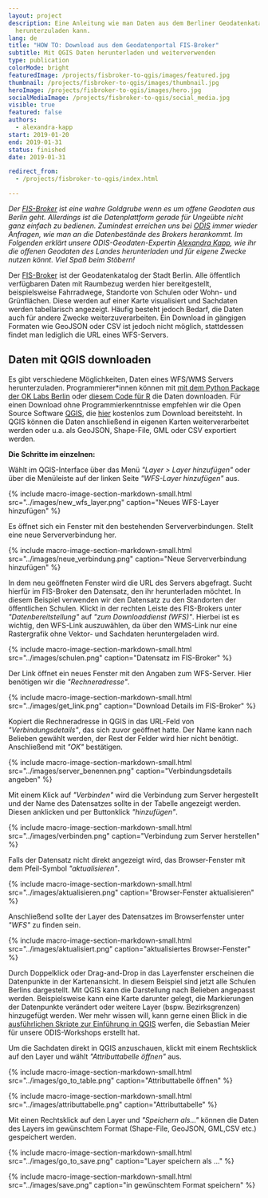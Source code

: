```yaml
---
layout: project
description: Eine Anleitung wie man Daten aus dem Berliner Geodatenkatalog FIS-Broker
  herunterzuladen kann.
lang: de
title: "HOW TO: Download aus dem Geodatenportal FIS-Broker"
subtitle: Mit QGIS Daten herunterladen und weiterverwenden
type: publication
colorMode: bright
featuredImage: /projects/fisbroker-to-qgis/images/featured.jpg
thumbnail: /projects/fisbroker-to-qgis/images/thumbnail.jpg
heroImage: /projects/fisbroker-to-qgis/images/hero.jpg
socialMediaImage: /projects/fisbroker-to-qgis/social_media.jpg
visible: true
featured: false
authors:
  - alexandra-kapp
start: 2019-01-20
end: 2019-01-31
status: finished
date: 2019-01-31

redirect_from:
  - /projects/fisbroker-to-qgis/index.html

---
```


_Der [FIS-Broker](https://www.stadtentwicklung.berlin.de/geoinformation/fis-broker/) ist eine wahre Goldgrube wenn es um offene Geodaten aus Berlin geht. Allerdings ist die Datenplattform gerade für Ungeübte nicht ganz einfach zu bedienen. Zumindest erreichen uns bei [ODIS](http://odis-berlin.de) immer wieder Anfragen, wie man an die Datenbestände des Brokers herankommt. Im Folgenden erklärt unsere ODIS-Geodaten-Expertin [Alexandra Kapp](https://twitter.com/lxndrkp), wie ihr die offenen Geodaten des Landes herunterladen und für eigene Zwecke nutzen könnt. Viel Spaß beim Stöbern!_

Der [FIS-Broker](https://www.stadtentwicklung.berlin.de/geoinformation/fis-broker/) ist der Geodatenkatalog der Stadt Berlin. Alle öffentlich verfügbaren Daten mit Raumbezug werden hier bereitgestellt, beispielsweise Fahrradwege, Standorte von Schulen oder Wohn- und Grünflächen. Diese werden auf einer Karte visualisiert und Sachdaten werden tabellarisch angezeigt. Häufig besteht jedoch Bedarf, die Daten auch für andere Zwecke weiterzuverarbeiten. Ein Download in gängigen Formaten wie GeoJSON oder CSV ist jedoch nicht möglich, stattdessen findet man lediglich die URL eines WFS-Servers.

Daten mit QGIS downloaden
-------------------------

Es gibt verschiedene Möglichkeiten, Daten eines WFS/WMS Servers herunterzuladen. Programmierer\*innen können mit [mit dem Python Package der OK Labs Berlin](https://github.com/codeforberlin/wfs-downloader) oder [diesem Code für R](https://github.com/patperu/fisbroker_data) die Daten downloaden. Für einen Download ohne Programmierkenntnisse empfehlen wir die Open Source Software [QGIS](https://www.qgis.org/de/site), die [hier](https://www.qgis.org/de/site/forusers/download.html) kostenlos zum Download bereitsteht. In QGIS können die Daten anschließend in eigenen Karten weiterverarbeitet werden oder u.a. als GeoJSON, Shape-File, GML oder CSV exportiert werden.  
  
**Die Schritte im einzelnen:**  
  

Wählt im QGIS-Interface über das Menü _"Layer > Layer hinzufügen"_ oder über die Menüleiste auf der linken Seite _"WFS-Layer hinzufügen"_ aus.

{% include macro-image-section-markdown-small.html src="../images/new_wfs_layer.png" caption="Neues WFS-Layer hinzufügen" %}

Es öffnet sich ein Fenster mit den bestehenden Serververbindungen. Stellt eine neue Serververbindung her.


{% include macro-image-section-markdown-small.html src="../images/neue_verbindung.png" caption="Neue Serververbindung hinzufügen" %}

In dem neu geöffneten Fenster wird die URL des Servers abgefragt. Sucht hierfür im FIS-Broker den Datensatz, den ihr herunterladen möchtet. In diesem Beispiel verwenden wir den Datensatz zu den Standorten der öffentlichen Schulen. Klickt in der rechten Leiste des FIS-Brokers unter _"Datenbereitstellung"_ auf _"zum Downloaddienst (WFS)"_. Hierbei ist es wichtig, den WFS-Link auszuwählen, da über den WMS-Link nur eine Rastergrafik ohne Vektor- und Sachdaten heruntergeladen wird.

{% include macro-image-section-markdown-small.html src="../images/schulen.png" caption="Datensatz im FIS-Broker" %}

Der Link öffnet ein neues Fenster mit den Angaben zum WFS-Server. Hier benötigen wir die _"Rechneradresse"_.

{% include macro-image-section-markdown-small.html src="../images/get_link.png" caption="Download Details im FIS-Broker" %}

Kopiert die Rechneradresse in QGIS in das URL-Feld von _"Verbindungsdetails"_, das sich zuvor geöffnet hatte. Der Name kann nach Belieben gewählt werden, der Rest der Felder wird hier nicht benötigt. Anschließend mit _"OK"_ bestätigen.

{% include macro-image-section-markdown-small.html src="../images/server_benennen.png" caption="Verbindungsdetails angeben" %}

Mit einem Klick auf _"Verbinden"_ wird die Verbindung zum Server hergestellt und der Name des Datensatzes sollte in der Tabelle angezeigt werden. Diesen anklicken und per Buttonklick _"hinzufügen"_.

{% include macro-image-section-markdown-small.html src="../images/verbinden.png" caption="Verbindung zum Server herstellen" %}

Falls der Datensatz nicht direkt angezeigt wird, das Browser-Fenster mit dem Pfeil-Symbol _"aktualisieren"_.

{% include macro-image-section-markdown-small.html src="../images/aktualisieren.png" caption="Browser-Fenster aktualisieren" %}

Anschließend sollte der Layer des Datensatzes im Browserfenster unter _"WFS"_ zu finden sein.

{% include macro-image-section-markdown-small.html src="../images/aktualisiert.png" caption="aktualisiertes Browser-Fenster" %}

Durch Doppelklick oder Drag-and-Drop in das Layerfenster erscheinen die Datenpunkte in der Kartenansicht. In diesem Beispiel sind jetzt alle Schulen Berlins dargestellt. Mit QGIS kann die Darstellung nach Belieben angepasst werden. Beispielsweise kann eine Karte darunter gelegt, die Markierungen der Datenpunkte verändert oder weitere Layer (bspw. Bezirksgrenzen) hinzugefügt werden. Wer mehr wissen will, kann gerne einen Blick in die [ausführlichen Skripte zur Einführung in QGIS](https://drive.google.com/file/d/1EB9rbJBm41Gv8rQ1N7wHTpDcx6Bq5X7W/view) werfen, die Sebastian Meier für unsere ODIS-Workshops erstellt hat.  
  
Um die Sachdaten direkt in QGIS anzuschauen, klickt mit einem Rechtsklick auf den Layer und wählt _"Attributtabelle öffnen"_ aus.

{% include macro-image-section-markdown-small.html src="../images/go_to_table.png" caption="Attributtabelle öffnen" %}

{% include macro-image-section-markdown-small.html src="../images/attributtabelle.png" caption="Attributtabelle" %}

Mit einen Rechtsklick auf den Layer und _"Speichern als..."_ können die Daten des Layers im gewünschtem Format (Shape-File, GeoJSON, GML,CSV etc.) gespeichert werden.

{% include macro-image-section-markdown-small.html src="../images/go_to_save.png" caption="Layer speichern als ..." %}

{% include macro-image-section-markdown-small.html src="../images/save.png" caption="in gewünschtem Format speichern" %}
  